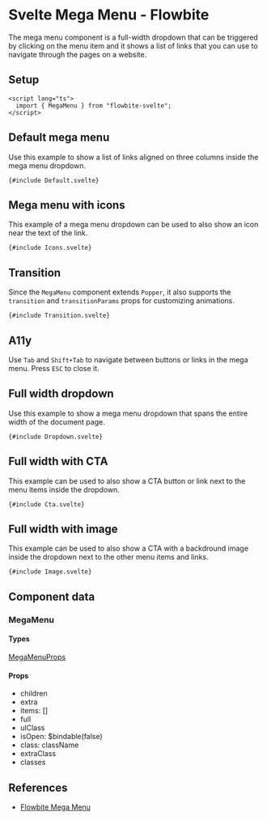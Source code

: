 # Svelte Mega Menu - Flowbite


The mega menu component is a full-width dropdown that can be triggered by clicking on the menu item and it shows a list of links that you can use to navigate through the pages on a website.

## Setup

```svelte
<script lang="ts">
  import { MegaMenu } from "flowbite-svelte";
</script>
```

## Default mega menu

Use this example to show a list of links aligned on three columns inside the mega menu dropdown.

```svelte
{#include Default.svelte}
```

## Mega menu with icons

This example of a mega menu dropdown can be used to also show an icon near the text of the link.

```svelte
{#include Icons.svelte}
```

## Transition

Since the `MegaMenu` component extends `Popper`, it also supports the `transition` and `transitionParams` props for customizing animations.

```svelte
{#include Transition.svelte}
```

## A11y

Use `Tab` and `Shift+Tab` to navigate between buttons or links in the mega menu. Press `ESC` to close it.

## Full width dropdown

Use this example to show a mega menu dropdown that spans the entire width of the document page.

```svelte
{#include Dropdown.svelte}
```

## Full width with CTA

This example can be used to also show a CTA button or link next to the menu items inside the dropdown.

```svelte
{#include Cta.svelte}
```

## Full width with image

This example can be used to also show a CTA with a backdround image inside the dropdown next to the other menu items and links.

```svelte
{#include Image.svelte}
```

## Component data

### MegaMenu

#### Types

[MegaMenuProps](https://github.com/themesberg/flowbite-svelte/blob/main/src/lib/types.ts#L1050)

#### Props

- children
- extra
- items: []
- full
- ulClass
- isOpen: $bindable(false)
- class: className
- extraClass
- classes


## References

- [Flowbite Mega Menu](https://flowbite.com/docs/components/list-group/)


